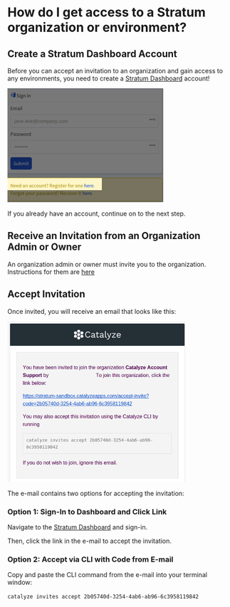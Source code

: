 # How do I get access to a Stratum organization or environment?

## Create a Stratum Dashboard Account

Before you can accept an invitation to an organization and gain access to any environments, you need to create a [Stratum Dashboard](https://stratum.catalyze.io) account!

![register](images/account_register.png)

If you already have an account, continue on to the next step.

## Receive an Invitation from an Organization Admin or Owner

An organization admin or owner must invite you to the organization. Instructions for them are [here](/organization-management.md/)

## Accept Invitation

Once invited, you will receive an email that looks like this:

![email](images/account_email.png)

The e-mail contains two options for accepting the invitation:

### Option 1: Sign-In to Dashboard and Click Link

Navigate to the [Stratum Dashboard](http://stratum.catalyze.io) and sign-in.

Then, click the link in the e-mail to accept the invitation.

### Option 2: Accept via CLI with Code from E-mail

Copy and paste the CLI command from the e-mail into your terminal window:

`catalyze invites accept 2b05740d-3254-4ab6-ab96-6c3958119842`
